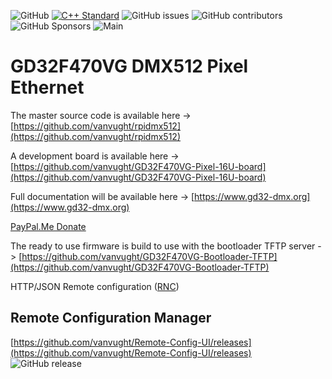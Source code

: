 ![GitHub](https://img.shields.io/github/license/vanvught/GD32F470VG-DMX512-PIXEL)
[![C++ Standard](https://img.shields.io/badge/C%2B%2B-20-blue.svg)](https://img.shields.io/badge/C%2B%2B-11%-blue.svg)
![GitHub issues](https://img.shields.io/github/issues-raw/vanvught/GD32F470VG-DMX512-PIXEL)
![GitHub contributors](https://img.shields.io/github/contributors/vanvught/GD32F470VG-DMX512-PIXEL)
![GitHub Sponsors](https://img.shields.io/github/sponsors/vanvught)
![Main](https://github.com/vanvught/GD32F470VG-DMX512-PIXEL/actions/workflows/c-cpp.yml/badge.svg?branch=main)

# GD32F470VG DMX512 Pixel Ethernet
The master source code is available here -> [https://github.com/vanvught/rpidmx512](https://github.com/vanvught/rpidmx512)

A development board is available here -> [https://github.com/vanvught/GD32F470VG-Pixel-16U-board](https://github.com/vanvught/GD32F470VG-Pixel-16U-board)

Full documentation will be available here -> [https://www.gd32-dmx.org](https://www.gd32-dmx.org)

[PayPal.Me Donate](https://paypal.me/AvanVught?locale.x=nl_NL)

The ready to use firmware is build to use with the bootloader TFTP server -> [https://github.com/vanvught/GD32F470VG-Bootloader-TFTP](https://github.com/vanvught/GD32F470VG-Bootloader-TFTP)

HTTP/JSON Remote configuration ([RNC](https://github.com/hippyau/rnc))

## Remote Configuration Manager
[https://github.com/vanvught/Remote-Config-UI/releases](https://github.com/vanvught/Remote-Config-UI/releases)<br>
<img alt="GitHub release" src="https://img.shields.io/github/v/release/vanvught/Remote-Config-UI">